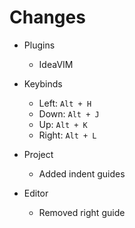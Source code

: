 # Changes

- Plugins
  - IdeaVIM

- Keybinds
  - Left: `Alt + H`
  - Down: `Alt + J`
  - Up: `Alt + K`
  - Right: `Alt + L`

- Project
  - Added indent guides

- Editor
  - Removed right guide
